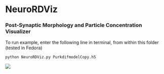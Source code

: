 # NeuroRDViz
### Post-Synaptic Morphology and Particle Concentration Visualizer

To run example, enter the following line in terminal, from within this folder (tested in Fedora)

    python NeuroRDViz.py PurkdifmodelCopy.h5

<img src="https://imgur.com/9c8RuL6.png">
